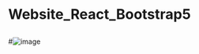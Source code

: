 # Website_React_Bootstrap5

## 

#![image](https://github.com/codingfun5/Website_React_Bootstrap5/assets/120322290/986dfbb0-e5b6-4eca-9511-ce125d92b251)
